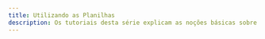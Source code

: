 ```yaml
---
title: Utilizando as Planilhas
description: Os tutoriais desta série explicam as noções básicas sobre o uso das planilhas de cálculo.
---
```

